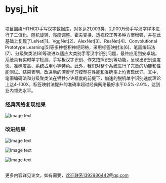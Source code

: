 # bysj_hit 
<br>项目围绕HITHCD手写汉字数据库，对多达21,003类、2,000万份手写汉字样本进行了二值化、随机旋转、亮度调整、霍夫变换、透视校正等多种方案增强，并在此基础上复现了LeNet[1]、VggNet[2]、AlexNet[3]、ResNet[4]、Convolutional Prototype Learning[5]等多种卷积神经网络，采用标签映射法[6]、笔画编码法[7]、分级聚类法[8]等改进以适应大类别手写汉字识别问题，最终应用到安卓端。系统具有实时单字检测、手写板汉字识别、作文拍照识别等功能，呈现出识别速度快、准确度高、系统占用小等特色。此外，我们对整个系统进行了完备的功能和性能测试。结果表明，改进后的深度学习模型在性能和准确率上均表现优异。其中，笔画编码法和分级聚类法在牺牲少许精度的前提下，加速的脱机单字识别速度理论上达4-100X，标签映射法提升的准确率超过经典网络最好水平0.5%-2.0%，达到业内领先水平。</br>

<h3>经典网络复现结果</h3>

![Image text](https://github.com/HuiyanWen/bysj_hit/blob/master/4.png)

<h3>改进结果</h3>

![Image text](https://github.com/HuiyanWen/bysj_hit/blob/master/1.png)

![Image text](https://github.com/HuiyanWen/bysj_hit/blob/master/2.png)

![Image text](https://github.com/HuiyanWen/bysj_hit/blob/master/3.png)

<br>更多内容详见论文，如有需要，欢迎联系1392936442@qq.com</br>
